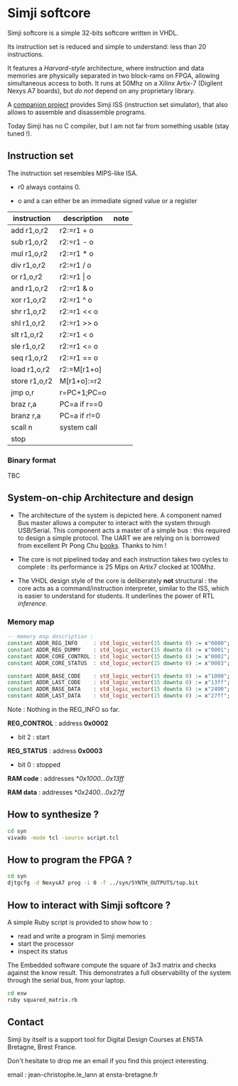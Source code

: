 # Simji softcore

Simji softcore is a simple 32-bits softcore written in VHDL.

Its instruction set is reduced and simple to understand: less than 20 instructions.

It features a _Harvard-style_ architecture, where instruction and data memories are physically separated in two block-rams on FPGA, allowing simultaneous access to both. It runs at 50Mhz on a Xilinx Artix-7 (Digilent Nexys A7 boards), but _do not_ depend on any proprietary library.

A  [companion project](https://github.com/JC-LL/simji) provides Simji ISS (instruction set simulator), that also allows to assemble and disassemble programs.

Today Simji has no C compiler, but I am not far from something usable (stay tuned !).

## Instruction set
The instruction set resembles MIPS-like ISA.

- r0 always contains 0.

- o and a can either be an immediate signed value or a register

| instruction   | description | note |
| ------------- | ----------- |------|
| add   r1,o,r2   | r2:=r1 + o   |      |
| sub   r1,o,r2   | r2:=r1 - o   |      |
| mul   r1,o,r2   | r2:=r1 * o   |      |
| div   r1,o,r2   | r2:=r1 / o   |      |
| or    r1,o,r2   | r2:=r1 \| o  |      |
| and   r1,o,r2   | r2:=r1 & o   |      |
| xor   r1,o,r2   | r2:=r1 ^ o   |      |
| shr   r1,o,r2   | r2:=r1 << o  |      |
| shl   r1,o,r2   | r2:=r1 >> o  |      |
| slt   r1,o,r2   | r2:=r1 < o   |      |
| sle   r1,o,r2   | r2:=r1 <= o  |      |
| seq   r1,o,r2   | r2:=r1 == o  |      |
| load  r1,o,r2   | r2:=M[r1+o]  |      |
| store r1,o,r2   | M[r1+o]:=r2  |      |
| jmp   o,r       | r=PC+1;PC=o  |      |
| braz  r,a       | PC=a if r==0 |      |
| branz r,a       | PC=a if r!=0 |      |
| scall n         | system call |      |
| stop            |             |      |

### Binary format
TBC

## System-on-chip Architecture and design
- The architecture of the system is depicted here. A component named Bus master allows a computer to interact with the system through USB/Serial. This component acts a master of a simple bus : this required to design a simple protocol. The UART we are relying on is borrowed from excellent Pr Pong Chu [books](https://academic.csuohio.edu/chu_p/rtl/index.html). Thanks to him !

- The core is not pipelined today and each instruction takes two cycles to complete : its performance is 25 Mips on Artix7 clocked at 100Mhz.

- The VHDL design style of the core is deliberately **not** structural : the core acts as a command/instruction interpreter, similar to the ISS, which is easier to understand for students. It underlines the power of RTL _inference_.

### Memory map
```vhdl
-- memory map description :
constant ADDR_REG_INFO     : std_logic_vector(15 downto 0) := x"0000";
constant ADDR_REG_DUMMY    : std_logic_vector(15 downto 0) := x"0001";
constant ADDR_CORE_CONTROL : std_logic_vector(15 downto 0) := x"0002";
constant ADDR_CORE_STATUS  : std_logic_vector(15 downto 0) := x"0003";

constant ADDR_BASE_CODE    : std_logic_vector(15 downto 0) := x"1000";
constant ADDR_LAST_CODE    : std_logic_vector(15 downto 0) := x"13ff";
constant ADDR_BASE_DATA    : std_logic_vector(15 downto 0) := x"2400";
constant ADDR_LAST_DATA    : std_logic_vector(15 downto 0) := x"27ff";
```
Note : Nothing in the REG_INFO so far.

**REG_CONTROL** : address **0x0002**
- bit 2 : start

**REG_STATUS** : address **0x0003**
- bit 0 : stopped

**RAM code** : addresses **0x1000...0x13ff*

**RAM data** : addresses **0x2400...0x27ff*


## How to synthesize ?

```bash
cd syn
vivado -mode tcl -source script.tcl
```

## How to program the FPGA ?

```bash
cd syn
djtgcfg -d NexysA7 prog -i 0 -f ../syn/SYNTH_OUTPUTS/top.bit
```

## How to interact with Simji softcore ?
A simple Ruby script is provided to show how to :
- read and write a program in Simji memories
- start the processor
- inspect its status

The Embedded software compute the square of 3x3 matrix and checks against the know result. This demonstrates a full observability of the system through the serial bus, from your laptop.

```bash
cd esw
ruby squared_matrix.rb
```

## Contact
Simji by itself is a support tool for Digital Design Courses at ENSTA Bretagne, Brest France.

Don't hesitate to drop me an email if you find this project interesting.

email : jean-christophe.le_lann at ensta-bretagne.fr
